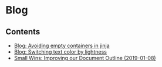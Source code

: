 # Blog

## Contents

* [Blog: Avoiding empty containers in jinja](jinja-avoid-empty-containers/)
* [Blog: Switching text color by lightness](./switching-text-colors-by-lightness/)
* [Small Wins: Improving our Document Outline (2019-01-08)](../blog/document-outline/)
